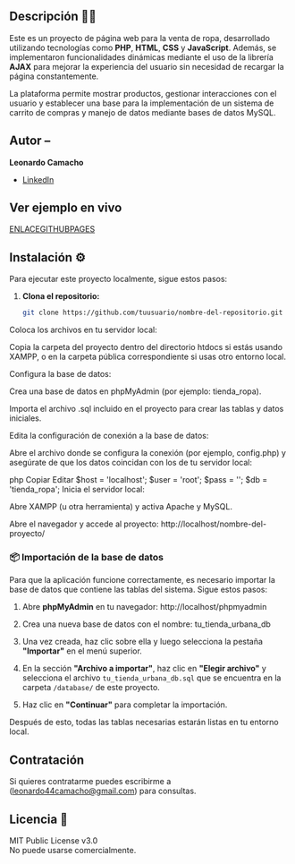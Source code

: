 ## Descripción 🧑‍💻

Este es un proyecto de página web para la venta de ropa, desarrollado utilizando tecnologías como **PHP**, **HTML**, **CSS** y **JavaScript**. Además, se implementaron funcionalidades dinámicas mediante el uso de la librería **AJAX** para mejorar la experiencia del usuario sin necesidad de recargar la página constantemente.

La plataforma permite mostrar productos, gestionar interacciones con el usuario y establecer una base para la implementación de un sistema de carrito de compras y manejo de datos mediante bases de datos MySQL.

## Autor –  
**Leonardo Camacho**

* [LinkedIn](https://www.linkedin.com/in/leonardo-camacho-45a09b266/)

## Ver ejemplo en vivo

[ENLACEGITHUBPAGES](ENLACEGITHUBPAGES)

## Instalación ⚙️

Para ejecutar este proyecto localmente, sigue estos pasos:

1. **Clona el repositorio:**

   ```bash
   git clone https://github.com/tuusuario/nombre-del-repositorio.git
Coloca los archivos en tu servidor local:

Copia la carpeta del proyecto dentro del directorio htdocs si estás usando XAMPP, o en la carpeta pública correspondiente si usas otro entorno local.

Configura la base de datos:

Crea una base de datos en phpMyAdmin (por ejemplo: tienda_ropa).

Importa el archivo .sql incluido en el proyecto para crear las tablas y datos iniciales.

Edita la configuración de conexión a la base de datos:

Abre el archivo donde se configura la conexión (por ejemplo, config.php) y asegúrate de que los datos coincidan con los de tu servidor local:

php
Copiar
Editar
$host = 'localhost';
$user = 'root';
$pass = '';
$db   = 'tienda_ropa';
Inicia el servidor local:

Abre XAMPP (u otra herramienta) y activa Apache y MySQL.

Abre el navegador y accede al proyecto:
http://localhost/nombre-del-proyecto/

### 📦 Importación de la base de datos

Para que la aplicación funcione correctamente, es necesario importar la base de datos que contiene las tablas del sistema. Sigue estos pasos:

1. Abre **phpMyAdmin** en tu navegador:
http://localhost/phpmyadmin

2. Crea una nueva base de datos con el nombre:
tu_tienda_urbana_db

3. Una vez creada, haz clic sobre ella y luego selecciona la pestaña **"Importar"** en el menú superior.

4. En la sección **"Archivo a importar"**, haz clic en **"Elegir archivo"** y selecciona el archivo `tu_tienda_urbana_db.sql` que se encuentra en la carpeta `/database/` de este proyecto.

5. Haz clic en **"Continuar"** para completar la importación.

Después de esto, todas las tablas necesarias estarán listas en tu entorno local.

## Contratación  
Si quieres contratarme puedes escribirme a (leonardo44camacho@gmail.com) para consultas.

## Licencia 🪪  
MIT Public License v3.0  
No puede usarse comercialmente.

